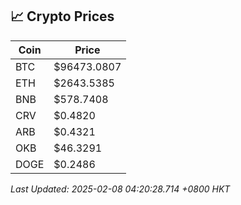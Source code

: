 ## 📈 Crypto Prices

| Coin | Price |
| ---- | ----- |
| BTC | $96473.0807 |
| ETH | $2643.5385 |
| BNB | $578.7408 |
| CRV | $0.4820 |
| ARB | $0.4321 |
| OKB | $46.3291 |
| DOGE | $0.2486 |

_Last Updated: 2025-02-08 04:20:28.714 +0800 HKT_